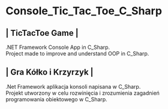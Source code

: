 # Console_Tic_Tac_Toe_C_Sharp
## | TicTacToe Game | <BR>
.NET Framework Console App in C_Sharp.<BR>
Project made to improve and understand OOP in C_Sharp.

## | Gra Kółko i Krzyrzyk | <BR>
.Net Framework aplikacja konsoli napisana w C_Sharp. <BR>
Projekt utworzony w celu rozwinięcia i zrozumienia zagadnień programowania obiektowego w C_Sharp.
